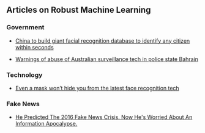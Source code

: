 
## Articles on Robust Machine Learning

### Government

- [China to build giant facial recognition database to identify any citizen within seconds](http://www.scmp.com/news/china/society/article/2115094/china-build-giant-facial-recognition-database-identify-any)

- [Warnings of abuse of Australian surveillance tech in police state Bahrain](http://www.smh.com.au/world/warnings-of-abuse-of-australian-surveillance-tech-in-police-state-bahrain-20160623-gpqb8i.html)

### Technology

- [Even a mask won’t hide you from the latest face recognition tech](https://www.newscientist.com/article/2146703-even-a-mask-wont-hide-you-from-the-latest-face-recognition-tech/)

### Fake News

- [He Predicted The 2016 Fake News Crisis. Now He's Worried About An Information Apocalypse.](https://www.buzzfeed.com/charliewarzel/the-terrifying-future-of-fake-news)
